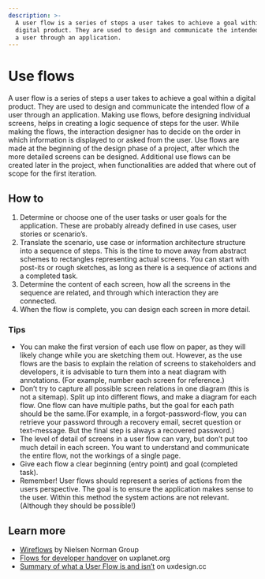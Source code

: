 ```yaml
---
description: >-
  A user flow is a series of steps a user takes to achieve a goal within a
  digital product. They are used to design and communicate the intended flow of
  a user through an application.
---
```


# Use flows

A user flow is a series of steps a user takes to achieve a goal within a digital product. They are used to design and communicate the intended flow of a user through an application. Making use flows, before designing individual screens, helps in creating a logic sequence of steps for the user. While making the flows, the interaction designer has to decide on the order in which information is displayed to or asked from the user. Use flows are made at the beginning of the design phase of a project, after which the more detailed screens can be designed. Additional use flows can be created later in the project, when functionalities are added that where out of scope for the first iteration.&#x20;

## How to

1. Determine or choose one of the user tasks or user goals for the application. These are probably already defined in use cases, user stories or scenario’s.
2. Translate the scenario, use case or information architecture structure into a sequence of steps. This is the time to move away from abstract schemes to rectangles representing actual screens. You can start with post-its or rough sketches, as long as there is a sequence of actions and a completed task.&#x20;
3. Determine the content of each screen, how all the screens in the sequence are related, and through which interaction they are connected.&#x20;
4. When the flow is complete, you can design each screen in more detail.&#x20;

### Tips

* You can make the first version of each use flow on paper, as they will likely change while you are sketching them out. However, as the use flows are the basis to explain the relation of screens to stakeholders and developers, it is advisable to turn them into a neat diagram with annotations. (For example, number each screen for reference.)
* Don’t try to capture all possible screen relations in one diagram (this is not a sitemap). Split up into different flows, and make a diagram for each flow. One flow can have multiple paths, but the goal for each path should be the same.(For example, in a forgot-password-flow, you can retrieve your password through a recovery email, secret question or text-message. But the final step is always a recovered password.)
* The level of detail of screens in a user flow can vary, but don’t put too much detail in each screen. You want to understand and communicate the entire flow, not the workings of a single page.&#x20;
* Give each flow a clear beginning (entry point) and goal (completed task).&#x20;
* Remember! User flows should represent a series of actions from the users perspective. The goal is to ensure the application makes sense to the user. Within this method the system actions are not relevant. (Although they should be possible!)

## Learn more

* [Wireflows](https://www.nngroup.com/articles/wireflows/) by Nielsen Norman Group
* [Flows for developer handover](https://uxplanet.org/an-introduction-to-interaction-flows-a4f783402529) on uxplanet.org
* [Summary of what a User Flow is and isn’t](https://uxdesign.cc/the-biggest-wtf-in-design-right-now-87139f367d66) on uxdesign.cc
